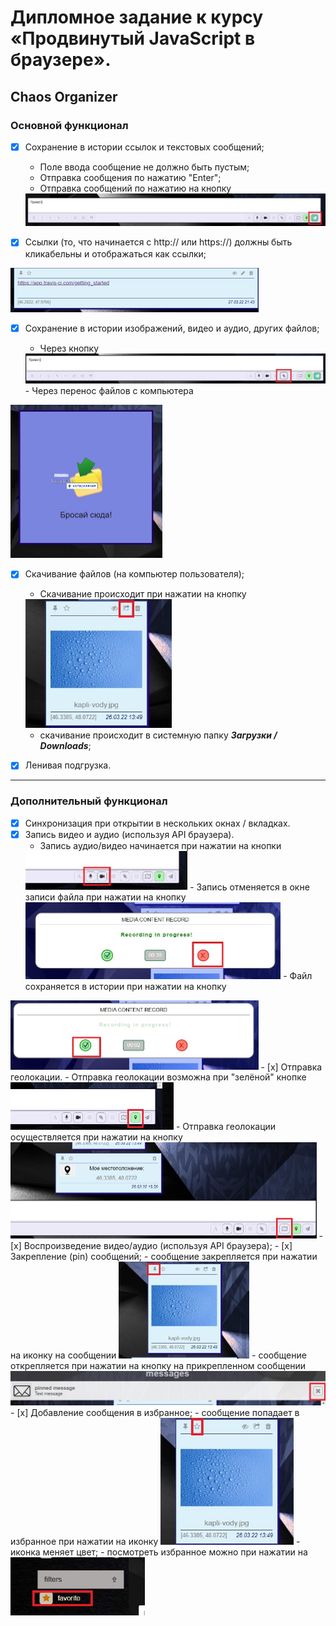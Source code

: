 # Дипломное задание к курсу «Продвинутый JavaScript в браузере». 
## Chaos Organizer

### Основной функционал
  - [x] Сохранение в истории ссылок и текстовых сообщений;   

    - Поле ввода сообщение не должно быть пустым;
    -  Отправка сообщения по нажатию "Enter";
    - Отправка сообщений по нажатию на кнопку
    <img src="./scrins/1 send_message.jpg" style="zoom:50%;" />

  - [x] Ссылки (то, что начинается с http:// или https://) должны быть кликабельны и отображаться как ссылки; 
   <img src="./scrins/14 Link.jpg" style="zoom:50%;" />

  - [x] Сохранение в истории изображений, видео и аудио, других файлов;

    - Через кнопку 
    <img src="./scrins/3 Load_file.jpg" style="zoom:50%;" />
    - Через перенос файлов с компьютера
   <img src="./scrins/2 DragDrop.jpg" style="zoom:50%;" />

  - [x] Скачивание файлов (на компьютер пользователя);

     - Скачивание происходит при нажатии на кнопку
     <img src="./scrins/4 Save_file.jpg" style="zoom:70%;" />	

       - скачивание происходит в системную папку ***Загрузки / Downloads***;

  - [x] Ленивая подгрузка.
***
### Дополнительный функционал
   - [x] Синхронизация при открытии в нескольких окнах / вкладках.
   - [x] Запись видео и аудио (используя API браузера).
     - Запись аудио/видео начинается при нажатии на кнопки 
      <img src="./scrins/5 Audio_video.jpg" style="zoom:50%;" /> 
     - Запись отменяется в окне записи файла при нажатии на кнопку 
     <img src="./scrins/7 Media_cancel.jpg" style="zoom:50%;" />
     - Файл сохраняется в истории при нажатии на кнопку 
   <img src="./scrins/6 Media_apply.jpg" style="zoom:50%;" />
   - [x] Отправка геолокации.
     - Отправка геолокации возможна при "зелёной" кнопке 
   <img src="./scrins/9 Geolocation.jpg" style="zoom:50%;" />
     - Отправка геолокации осуществляется при нажатии на кнопку
      <img src="./scrins/8 Geo.jpg" style="zoom:50%;" />
   - [x] Воспроизведение видео/аудио (используя API браузера);
   - [x] Закрепление (pin) сообщений;
      - сообщение закрепляется при нажатии на иконку на сообщении 
      <img src="./scrins/10 Pinned.jpg" style="zoom:50%;" />
      - сообщение открепляется при нажатии на кнопку на прикрепленном сообщении 
   <img src="./scrins/13 Pinned 2.jpg" style="zoom:50%;" />
   - [x] Добавление сообщения в избранное;
      - сообщение попадает в избранное при нажатии на иконку 
     <img src="./scrins/11 Favor.jpg" style="zoom:70%;" />
      - иконка меняет цвет;
      - посмотреть избранное можно при нажатии на 
   <img src="./scrins/12 Favor.jpg" style="zoom:70%;" />
   
